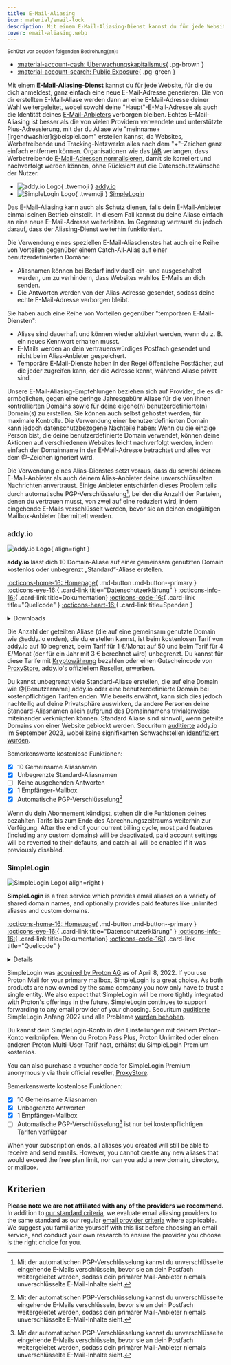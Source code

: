 ```yaml
---
title: E-Mail-Aliasing
icon: material/email-lock
description: Mit einem E-Mail-Aliasing-Dienst kannst du für jede Website, für die du dich anmeldest, ganz einfach eine neue E-Mail-Adresse generieren.
cover: email-aliasing.webp
---
```


<small>Schützt vor der/den folgenden Bedrohung(en):</small>

- [:material-account-cash: Überwachungskapitalismus](basics/common-threats.md#surveillance-as-a-business-model){ .pg-brown }
- [:material-account-search: Public Exposure](basics/common-threats.md#limiting-public-information){ .pg-green }

Mit einem **E-Mail-Aliasing-Dienst** kannst du für jede Website, für die du dich anmeldest, ganz einfach eine neue E-Mail-Adresse generieren. Die von dir erstellten E-Mail-Aliase werden dann an eine E-Mail-Adresse deiner Wahl weitergeleitet, wobei sowohl deine "Haupt"-E-Mail-Adresse als auch die Identität deines [E-Mail-Anbieters](email.md) verborgen bleiben. Echtes E-Mail-Aliasing ist besser als die von vielen Providern verwendete und unterstützte Plus-Adressierung, mit der du Aliase wie "meinname+[irgendwashier]@beispiel.com" erstellen kannst, da Websites, Werbetreibende und Tracking-Netzwerke alles nach dem "+"-Zeichen ganz einfach entfernen können. Organisationen wie das [IAB](https://de.wikipedia.org/wiki/Interactive_Advertising_Bureau) verlangen, dass Werbetreibende [E-Mail-Adressen normalisieren](https://shkspr.mobi/blog/2023/01/the-iab-loves-tracking-users-but-it-hates-users-tracking-them), damit sie korreliert und nachverfolgt werden können, ohne Rücksicht auf die Datenschutzwünsche der Nutzer.

<div class="grid cards" markdown>

- ![addy.io Logo](assets/img/email-aliasing/addy.svg){ .twemoji } [addy.io](email-aliasing.md#addyio)
- ![SimpleLogin Logo](assets/img/email-aliasing/simplelogin.svg){ .twemoji } [SimpleLogin](email-aliasing.md#simplelogin)

</div>

Das E-Mail-Aliasing kann auch als Schutz dienen, falls dein E-Mail-Anbieter einmal seinen Betrieb einstellt. In diesem Fall kannst du deine Aliase einfach an eine neue E-Mail-Adresse weiterleiten. Im Gegenzug vertraust du jedoch darauf, dass der Aliasing-Dienst weiterhin funktioniert.

Die Verwendung eines speziellen E-Mail-Aliasdienstes hat auch eine Reihe von Vorteilen gegenüber einem Catch-All-Alias auf einer benutzerdefinierten Domäne:

- Aliasnamen können bei Bedarf individuell ein- und ausgeschaltet werden, um zu verhindern, dass Websites wahllos E-Mails an dich senden.
- Die Antworten werden von der Alias-Adresse gesendet, sodass deine echte E-Mail-Adresse verborgen bleibt.

Sie haben auch eine Reihe von Vorteilen gegenüber "temporären E-Mail-Diensten":

- Aliase sind dauerhaft und können wieder aktiviert werden, wenn du z. B. ein neues Kennwort erhalten musst.
- E-Mails werden an dein vertrauenswürdiges Postfach gesendet und nicht beim Alias-Anbieter gespeichert.
- Temporäre E-Mail-Dienste haben in der Regel öffentliche Postfächer, auf die jeder zugreifen kann, der die Adresse kennt, während Aliase privat sind.

Unsere E-Mail-Aliasing-Empfehlungen beziehen sich auf Provider, die es dir ermöglichen, gegen eine geringe Jahresgebühr Aliase für die von ihnen kontrollierten Domains sowie für deine eigene(n) benutzerdefinierte(n) Domain(s) zu erstellen. Sie können auch selbst gehostet werden, für maximale Kontrolle. Die Verwendung einer benutzerdefinierten Domain kann jedoch datenschutzbezogene Nachteile haben: Wenn du die einzige Person bist, die deine benutzerdefinierte Domain verwendet, können deine Aktionen auf verschiedenen Websites leicht nachverfolgt werden, indem einfach der Domainname in der E-Mail-Adresse betrachtet und alles vor dem @-Zeichen ignoriert wird.

Die Verwendung eines Alias-Dienstes setzt voraus, dass du sowohl deinem E-Mail-Anbieter als auch deinem Alias-Anbieter deine unverschlüsselten Nachrichten anvertraust. Einige Anbieter entschärfen dieses Problem teils durch automatische PGP-Verschlüsselung[^1], bei der die Anzahl der Parteien, denen du vertrauen musst, von zwei auf eine reduziert wird, indem eingehende E-Mails verschlüsselt werden, bevor sie an deinen endgültigen Mailbox-Anbieter übermittelt werden.

### addy.io

<div class="admonition recommendation" markdown>

![addy.io Logo](assets/img/email-aliasing/addy.svg){ align=right }

**addy.io** lässt dich 10 Domain-Aliase auf einer gemeinsam genutzten Domain kostenlos oder unbegrenzt „Standard“-Aliase erstellen.

[:octicons-home-16: Homepage](https://addy.io){ .md-button .md-button--primary }
[:octicons-eye-16:](https://addy.io/privacy){ .card-link title="Datenschutzerklärung" }
[:octicons-info-16:](https://addy.io/faq){ .card-link title=Dokumentation}
[:octicons-code-16:](https://github.com/anonaddy){ .card-link title="Quellcode" }
[:octicons-heart-16:](https://addy.io/donate){ .card-link title=Spenden }

<details class="downloads" markdown>
<summary>Downloads</summary>

- [:simple-android: Android](https://addy.io/faq/#is-there-an-android-app)
- [:material-apple-ios: iOS](https://addy.io/faq/#is-there-an-ios-app)
- [:simple-firefoxbrowser: Firefox](https://addons.mozilla.org/de/firefox/addon/addy_io/)
- [:simple-googlechrome: Chrome](https://chrome.google.com/webstore/detail/addyio-anonymous-email-fo/iadbdpnoknmbdeolbapdackdcogdmjpe)

</details>

</div>

Die Anzahl der geteilten Aliase (die auf eine gemeinsam genutzte Domain wie @addy.io enden), die du erstellen kannst, ist beim kostenlosen Tarif von addy.io auf 10 begrenzt, beim Tarif für 1 €/Monat auf 50 und beim Tarif für 4 €/Monat (der für ein Jahr mit 3 € berechnet wird) unbegrenzt. Du kannst für diese Tarife mit [Kryptowährung](https://addy.io/help/subscribing-with-cryptocurrency) bezahlen oder einen Gutscheincode von [ProxyStore](https://addy.io/help/voucher-codes), addy.io's offiziellem Reseller, erwerben.

Du kannst unbegrenzt viele Standard-Aliase erstellen, die auf eine Domain wie @[Benutzername].addy.io oder eine benutzerdefinierte Domain bei kostenpflichtigen Tarifen enden. Wie bereits erwähnt, kann sich dies jedoch nachteilig auf deine Privatsphäre auswirken, da andere Personen deine Standard-Aliasnamen allein aufgrund des Domainnamens trivialerweise miteinander verknüpfen können. Standard Aliase sind sinnvoll, wenn geteilte Domains von einer Website geblockt werden. Securitum [auditierte](https://addy.io/blog/addy-io-passes-independent-security-audit) addy.io im September 2023, wobei keine signifikanten Schwachstellen [identifiziert wurden](https://addy.io/addy-io-security-audit.pdf).

Bemerkenswerte kostenlose Funktionen:

- [x] 10 Gemeinsame Aliasnamen
- [x] Unbegrenzte Standard-Aliasnamen
- [ ] Keine ausgehenden Antworten
- [x] 1 Empfänger-Mailbox
- [x] Automatische PGP-Verschlüsselung[^1]

Wenn du dein Abonnement kündigst, stehen dir die Funktionen deines bezahlten Tarifs bis zum Ende des Abrechnungszeitraums weiterhin zur Verfügung. After the end of your current billing cycle, most paid features (including any custom domains) will be [deactivated](https://addy.io/faq/#what-happens-if-i-have-a-subscription-but-then-cancel-it), paid account settings will be reverted to their defaults, and catch-all will be enabled if it was previously disabled.

### SimpleLogin

<div class="admonition recommendation" markdown>

![SimpleLogin Logo](assets/img/email-aliasing/simplelogin.svg){ align=right }

**SimpleLogin** is a free service which provides email aliases on a variety of shared domain names, and optionally provides paid features like unlimited aliases and custom domains.

[:octicons-home-16: Homepage](https://simplelogin.io/de/){ .md-button .md-button--primary }
[:octicons-eye-16:](https://simplelogin.io/privacy){ .card-link title="Datenschutzerklärung" }
[:octicons-info-16:](https://simplelogin.io/docs){ .card-link title=Dokumentation}
[:octicons-code-16:](https://github.com/simple-login){ .card-link title="Quellcode" }

<details class="downloads" markdown>
<0>Downloads</0>

- [:simple-googleplay: Google Play](https://play.google.com/store/apps/details?id=io.simplelogin.android)
- [:simple-appstore: App Store](https://apps.apple.com/app/id1494359858)
- [:simple-github: GitHub](https://github.com/simple-login/Simple-Login-Android/releases)
- [:simple-firefoxbrowser: Firefox](https://addons.mozilla.org/de/firefox/addon/simplelogin)
- [:simple-googlechrome: Chrome](https://chrome.google.com/webstore/detail/dphilobhebphkdjbpfohgikllaljmgbn)
- [:fontawesome-brands-edge: Edge](https://microsoftedge.microsoft.com/addons/detail/simpleloginreceive-sen/diacfpipniklenphgljfkmhinphjlfff?hl=de-DE)
- [:simple-safari: Safari](https://apps.apple.com/app/id6475835429)

</details>

</div>

SimpleLogin was [acquired by Proton AG](https://proton.me/news/proton-and-simplelogin-join-forces) as of April 8, 2022. If you use Proton Mail for your primary mailbox, SimpleLogin is a great choice. As both products are now owned by the same company you now only have to trust a single entity. We also expect that SimpleLogin will be more tightly integrated with Proton's offerings in the future. SimpleLogin continues to support forwarding to any email provider of your choosing. Securitum [auditierte](https://simplelogin.io/blog/security-audit) SimpleLogin Anfang 2022 und alle Probleme [wurden behoben](https://simplelogin.io/audit2022/web.pdf).

Du kannst dein SimpleLogin-Konto in den Einstellungen mit deinem Proton-Konto verknüpfen. Wenn du Proton Pass Plus, Proton Unlimited oder einen anderen Proton Multi-User-Tarif hast, erhältst du SimpleLogin Premium kostenlos.

You can also purchase a voucher code for SimpleLogin Premium anonymously via their official reseller, [ProxyStore](https://simplelogin.io/faq).

Bemerkenswerte kostenlose Funktionen:

- [x] 10 Gemeinsame Aliasnamen
- [x] Unbegrenzte Antworten
- [x] 1 Empfänger-Mailbox
- [ ] Automatische PGP-Verschlüsselung[^1] ist nur bei kostenpflichtigen Tarifen verfügbar

When your subscription ends, all aliases you created will still be able to receive and send emails. However, you cannot create any new aliases that would exceed the free plan limit, nor can you add a new domain, directory, or mailbox.

## Kriterien

**Please note we are not affiliated with any of the providers we recommend.** In addition to [our standard criteria](about/criteria.md), we evaluate email aliasing providers to the same standard as our regular [email provider criteria](email.md#criteria) where applicable. We suggest you familiarize yourself with this list before choosing an email service, and conduct your own research to ensure the provider you choose is the right choice for you.

[^1]: Mit der automatischen PGP-Verschlüsselung kannst du unverschlüsselte eingehende E-Mails verschlüsseln, bevor sie an dein Postfach weitergeleitet werden, sodass dein primärer Mail-Anbieter niemals unverschlüsselte E-Mail-Inhalte sieht.
